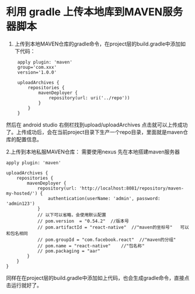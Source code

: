 # 利用 gradle 上传本地库到MAVEN服务器脚本 #

1. 上传到本地MAVEN仓库的gradle命令，在project层的build.gradle中添加如下代码：

		apply plugin: 'maven'		
		group='com.xxx'
		version='1.0.0'
		
		uploadArchives {
		    repositories {
		        mavenDeployer {
		            repository(url: uri('../repo'))
		        }
		    }
		}

然后在 android studio 右侧栏找到upload/uploadArchives 点击就可以上传成功了。上传成功后，会在当前project目录下生产一个repo目录，里面就是maven仓库的配置信息。

2.上传到本地私服MAVEN仓库： 需要使用nexus 先在本地搭建maven服务器

	apply plugin: 'maven'
	
	uploadArchives {
	    repositories {
	        mavenDeployer {
	            repository(url: 'http://localhost:8081/repository/maven-my-hosted/') {
	                authentication(userName: 'admin', password: 'admin123')
	            }
	            // 以下可以省略，会使用默认配置
	            // pom.version  = "0.54.2"  //版本号
	            // pom.artifactId = "react-native"  //"maven的坐标号"   可以和包名相同
	            // pom.groupId = "com.facebook.react"  //"maven的分组"
	            // pom.name = "react-native"    //"包名称"
	            // pom.packaging = "aar"
	        }
	    }
	}

同样在在project层的build.gradle中添加如上代码，也会生成gradle命令，直接点击运行就好了。